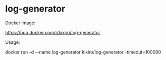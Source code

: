 # log-generator

Docker image:

https://hub.docker.com/r/kixiro/log-generator

Usage:

docker run -d --name log-generator kixiro/log-generator -timeout=100000
